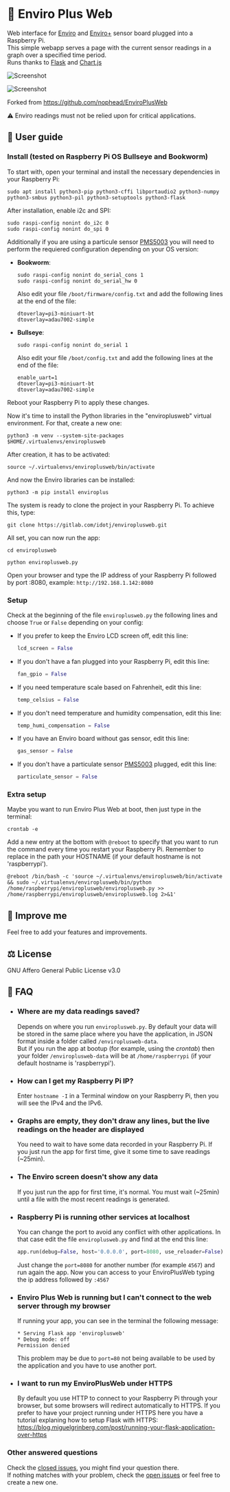 # 🌿 Enviro Plus Web

Web interface for [Enviro](https://shop.pimoroni.com/products/enviro?variant=31155658489939) and [Enviro+](https://shop.pimoroni.com/products/enviro?variant=31155658457171) sensor board plugged into a Raspberry Pi.  
This simple webapp serves a page with the current sensor readings in a graph over a specified time period.  
Runs thanks to [Flask](https://flask.palletsprojects.com) and [Chart.js](https://www.chartjs.org/)

![Screenshot](screenshot-lightTheme.jpg)

![Screenshot](screenshot-darkTheme.jpg)

Forked from <https://github.com/nophead/EnviroPlusWeb>

⚠️ Enviro readings must not be relied upon for critical applications.

## 📖 User guide

### Install (tested on Raspberry Pi OS Bullseye and Bookworm)

To start with, open your terminal and install the necessary dependencies in your Raspberry Pi:

```terminal
sudo apt install python3-pip python3-cffi libportaudio2 python3-numpy python3-smbus python3-pil python3-setuptools python3-flask
```

After installation, enable i2c and SPI:

```terminal
sudo raspi-config nonint do_i2c 0
sudo raspi-config nonint do_spi 0
```

Additionally if you are using a particule sensor [PMS5003](https://shop.pimoroni.com/products/pms5003-particulate-matter-sensor-with-cable?variant=29075640352851) you will need to perform the requiered configuration depending on your OS version:

- **Bookworm**:

  ```terminal
  sudo raspi-config nonint do_serial_cons 1
  sudo raspi-config nonint do_serial_hw 0
  ```

  Also edit your file `/boot/firmware/config.txt` and add the following lines at the end of the file:

  ```terminal
  dtoverlay=pi3-miniuart-bt
  dtoverlay=adau7002-simple
  ```

- **Bullseye**:

  ```terminal
  sudo raspi-config nonint do_serial 1
  ```

  Also edit your file `/boot/config.txt` and add the following lines at the end of the file:

  ```terminal
  enable_uart=1
  dtoverlay=pi3-miniuart-bt
  dtoverlay=adau7002-simple
  ```

Reboot your Raspberry Pi to apply these changes.  

Now it's time to install the Python libraries in the "enviroplusweb" virtual environment. For that, create a new one:

```terminal
python3 -m venv --system-site-packages $HOME/.virtualenvs/enviroplusweb
```

After creation, it has to be activated:

```terminal
source ~/.virtualenvs/enviroplusweb/bin/activate
```

And now the Enviro libraries can be installed:

```terminal
python3 -m pip install enviroplus
```

The system is ready to clone the project in your Raspberry Pi. To achieve this, type:

```terminal
git clone https://gitlab.com/idotj/enviroplusweb.git
```

All set, you can now run the app:

```terminal
cd enviroplusweb

python enviroplusweb.py
```

Open your browser and type the IP address of your Raspberry Pi followed by port :8080, example: `http://192.168.1.142:8080`

### Setup

Check at the beginning of the file `enviroplusweb.py` the following lines and choose `True` or `False` depending on your config:

- If you prefer to keep the Enviro LCD screen off, edit this line:

  ```python
  lcd_screen = False
  ```

- If you don't have a fan plugged into your Raspberry Pi, edit this line:

  ```python
  fan_gpio = False
  ```

- If you need temperature scale based on Fahrenheit, edit this line:

  ```python
  temp_celsius = False
  ```

- If you don't need temperature and humidity compensation, edit this line:

  ```python
  temp_humi_compensation = False
  ```

- If you have an Enviro board without gas sensor, edit this line:

  ```python
  gas_sensor = False
  ```

- If you don't have a particulate sensor [PMS5003](https://shop.pimoroni.com/products/pms5003-particulate-matter-sensor-with-cable?variant=29075640352851) plugged, edit this line:

  ```python
  particulate_sensor = False
  ```

### Extra setup

Maybe you want to run Enviro Plus Web at boot, then just type in the terminal:

```terminal
crontab -e
```

Add a new entry at the bottom with `@reboot` to specify that you want to run the command every time you restart your Raspberry Pi. Remember to replace in the path your HOSTNAME (if your default hostname is not 'raspberrypi').  

```terminal
@reboot /bin/bash -c 'source ~/.virtualenvs/enviroplusweb/bin/activate && sudo ~/.virtualenvs/enviroplusweb/bin/python /home/raspberrypi/enviroplusweb/enviroplusweb.py >> /home/raspberrypi/enviroplusweb/enviroplusweb.log 2>&1'
```

## 🚀 Improve me

Feel free to add your features and improvements.

## ⚖️ License

GNU Affero General Public License v3.0

## 💬 FAQ

- ### Where are my data readings saved?

  Depends on where you run `enviroplusweb.py`. By default your data will be stored in the same place where you have the application, in JSON format inside a folder called `/enviroplusweb-data`.  
  But if you run the app at bootup (for example, using the _crontab_) then your folder `/enviroplusweb-data` will be at `/home/raspberrypi` (if your default hostname is 'raspberrypi').

- ### How can I get my Raspberry Pi IP?

  Enter `hostname -I` in a Terminal window on your Raspberry Pi, then you will see the IPv4 and the IPv6.

- ### Graphs are empty, they don't draw any lines, but the live readings on the header are displayed

  You need to wait to have some data recorded in your Raspberry Pi. If you just run the app for first time, give it some time to save readings (~25min).

- ### The Enviro screen doesn't show any data

  If you just run the app for first time, it's normal. You must wait (~25min) until a file with the most recent readings is generated.

- ### Raspberry Pi is running other services at localhost

  You can change the port to avoid any conflict with other applications. In that case edit the file `enviroplusweb.py` and find at the end this line:

  ```python
  app.run(debug=False, host='0.0.0.0', port=8080, use_reloader=False)
  ```

  Just change the `port=8080` for another number (for example `4567`) and run again the app. Now you can access to your EnviroPlusWeb typing the ip address followed by `:4567`

- ### Enviro Plus Web is running but I can't connect to the web server through my browser

  If running your app, you can see in the terminal the following message:

  ```terminal
  * Serving Flask app 'enviroplusweb'
  * Debug mode: off
  Permission denied
  ```

  This problem may be due to `port=80` not being available to be used by the application and you have to use another port.

- ### I want to run my EnviroPlusWeb under HTTPS

  By default you use HTTP to connect to your Raspberry Pi through your browser, but some browsers will redirect automatically to HTTPS. If you prefer to have your project running under HTTPS here you have a tutorial explaning how to setup Flask with HTTPS:  
  <https://blog.miguelgrinberg.com/post/running-your-flask-application-over-https>


### Other answered questions

Check the [closed issues](https://gitlab.com/idotj/enviroplusweb/-/issues/?sort=created_date&state=closed&first_page_size=20), you might find your question there.  
If nothing matches with your problem, check the [open issues](https://gitlab.com/idotj/enviroplusweb/-/issues/?sort=created_date&state=opened&first_page_size=20) or feel free to create a new one.
